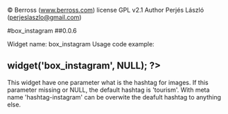 © Berross (www.berross.com)
license GPL v2.1
Author Perjés László (perjeslaszlo@gmail.com)

#box_instagram
##0.0.6

Widget name: box_instagram
Usage code example:

## <?PHP $this->widget('box_instagram', NULL); ?>

This widget have one parameter what is the hashtag for images.
If this parameter missing or NULL, the default hashtag is 'tourism'.
With meta name 'hashtag-instagram' can be overwite the deafult hashtag to anything else.